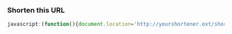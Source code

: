 ### Shorten this URL

``` js
javascript:(function(){document.location='http://yourshortener.ext/shorten?url='+encodeURIComponent(location.href)}());
````